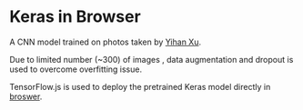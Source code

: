 # Keras in Browser

A CNN model trained on photos taken by [Yihan Xu](https://www.instagram.com/yihan_xu_lotus/).

Due to limited number (~300) of images , data augmentation and dropout is used to overcome overfitting issue.

TensorFlow.js is used to deploy the pretrained Keras model directly in [broswer](https://zhihaoai.github.io/tfjs-aug/).
